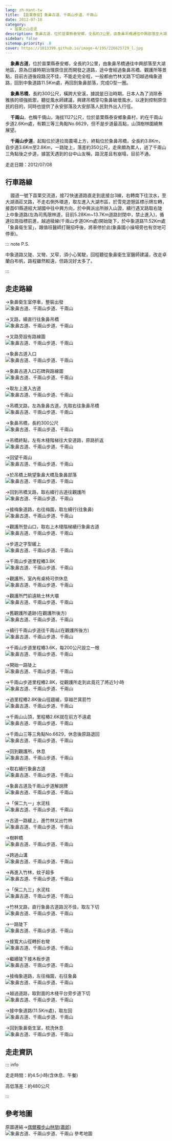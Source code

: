 ```yaml
---
lang: zh-Hant-tw
title: 【苗栗泰安】象鼻古道、千兩山步道、千兩山
date: 2012-07-10
category: 
  - 苗栗上山走走
description: 象鼻古道，位於苗栗縣泰安鄉，全長約3公里，由象鼻吊橋通往中興部落至大湖地區，原為日據時期治理原住民而開發之道路，途中會經過象鼻吊橋、觀護所等景點，目前古道後段路況不佳，不能走完全程，一般都由竹林叉路下切越過梅象道路，回到中象道路11.5Km處，再回到象鼻部落，完成O型一圈。
sidebar: false
sitemap.priority: .8
cover: https://1013399.github.io/image-4/195/226625729_l.jpg
---
```


    **象鼻古道**，位於苗栗縣泰安鄉，全長約3公里，由象鼻吊橋通往中興部落至大湖地區，原為日據時期治理原住民而開發之道路，途中會經過象鼻吊橋、觀護所等景點，目前古道後段路況不佳，不能走完全程，一般都由竹林叉路下切越過梅象道路，回到中象道路11.5Km處，再回到象鼻部落，完成O型一圈。  

    **象鼻吊橋**，長約300公尺，橫跨大安溪，據說是日治時期，日本人為了消除泰雅族的頑強抵禦，聽從風水師建議，興建吊橋穿勾象鼻破壞風水，以達到控制原住民的目的，同時也提供了永安部落及大安部落人民對外出入行徑。  

<!-- more -->

    **千兩山**，也稱千倆山，海拔1127公尺，位於苗栗縣泰安鄉象鼻村，約在千兩山步道2.6Km處，有顆三等三角點No.6629，但不是步道最高點，山頂樹林圍繞無展望。  

    **千兩山步道**，起點位於達拉崗農場上方，終點位於象鼻吊橋，全長約3.8Km，自步道3.6Km至2.8Km，一路陡上，落差約350公尺，走來頗為累人，過了千兩山三角點後之步道，據當天遇到的台中山友稱，路況差且有崩塌，目前不通。

走走日期：2012/07/08

## 行車路線
    國道一號下苗栗交流道，接72快速道路直走到底接台3線，右轉南下往汶水，至大湖酒莊叉路，不走右側外環道，取左進入大湖市區，於雪見遊憩區標示牌左轉，接苗61縣道經大湖國中往中興方向，於中興派出所辦入山證，續行遇叉路取右陡上中象道路(左為司馬限林道，目前5.28Km~13.7Km道路封閉中，禁止進入)，循達拉崗指標前進，越過稜線(千兩山步道0Km處)開始陡下，於中象道路11.52Km處「象鼻衛生室」，跟值班醫師打聲招呼後，將車停於此(象鼻國小操場旁也有空地可停車)。  

::: note P.S.

中象道路又陡、又彎、又窄，須小心駕駛，回程聽從象鼻衛生室醫師建議，改走卓蘭白布帆，路程雖然較遠，但路況好太多了。

:::

## 走走路線
→象鼻衛生室停車，整裝出發  
![象鼻古道、千兩山步道、千兩山](https://1013399.github.io/image-4/195/226625653_l.jpg)

→叉路，續直行往象鼻吊橋  
![象鼻古道、千兩山步道、千兩山](https://1013399.github.io/image-4/195/226753081_l.jpg)

→叉路旁設有路線圖  
![象鼻古道、千兩山步道、千兩山](https://1013399.github.io/image-4/195/226625700_l.jpg)

→象鼻古道入口  
![象鼻古道、千兩山步道、千兩山](https://1013399.github.io/image-4/195/226625665_l.jpg)

→象鼻古道入口石碑與路線圖  
![象鼻古道、千兩山步道、千兩山](https://1013399.github.io/image-4/195/226625680_l.jpg)

→取左上進入古道  
![象鼻古道、千兩山步道、千兩山](https://1013399.github.io/image-4/195/226625686_l.jpg)

→吊橋叉路，左為象鼻古道，先取右往象鼻吊橋  
![象鼻古道、千兩山步道、千兩山](https://1013399.github.io/image-4/195/226625708_l.jpg)

→象鼻吊橋，長約300公尺  
![象鼻古道、千兩山步道、千兩山](https://1013399.github.io/image-4/195/226625714_l.jpg)

→吊橋終點，左有木棧階梯往大安道路，原路折返  
![象鼻古道、千兩山步道、千兩山](https://1013399.github.io/image-4/195/226625719_l.jpg)

→回望千兩山  
![象鼻古道、千兩山步道、千兩山](https://1013399.github.io/image-4/195/226625729_l.jpg)

→於吊橋上眺望象鼻大橋及象鼻部落  
![象鼻古道、千兩山步道、千兩山](https://1013399.github.io/image-4/195/226625736_l.jpg)

→回到吊橋叉路，取右續行古道往觀護所  
![象鼻古道、千兩山步道、千兩山](https://1013399.github.io/image-4/195/226625742_l.jpg)

→接梅象道路，右往梅園，取左續行(往象鼻)  
![象鼻古道、千兩山步道、千兩山](https://1013399.github.io/image-4/195/226625746_l.jpg)

→觀護所登山口，取右上木棧階梯續行象鼻古道  
![象鼻古道、千兩山步道、千兩山](https://1013399.github.io/image-4/195/226625751_l.jpg)

→步道之字型緩上  
![象鼻古道、千兩山步道、千兩山](https://1013399.github.io/image-4/195/226625774_l.jpg)

→千兩山步道里程樁3.8K  
![象鼻古道、千兩山步道、千兩山](https://1013399.github.io/image-4/195/226625786_l.jpg)

→觀護所，室內有桌椅可供休息  
![象鼻古道、千兩山步道、千兩山](https://1013399.github.io/image-4/195/226625794_l.jpg)

→觀護所門前遠眺士林大壩  
![象鼻古道、千兩山步道、千兩山](https://1013399.github.io/image-4/195/226625810_l.jpg)

→舊觀護所遺跡(在觀護所後方)  
![象鼻古道、千兩山步道、千兩山](https://1013399.github.io/image-4/195/226625815_l.jpg)

→續行千兩山步道往千兩山(在觀護所後方)  
![象鼻古道、千兩山步道、千兩山](https://1013399.github.io/image-4/195/226625828_l.jpg)

→千兩山步道里程樁3.6K，每200公尺設立一根  
![象鼻古道、千兩山步道、千兩山](https://1013399.github.io/image-4/195/226625831_l.jpg)

→開始一路陡上  
![象鼻古道、千兩山步道、千兩山](https://1013399.github.io/image-4/195/226625838_l.jpg)

→千兩山步道里程樁2.8K，從觀護所走到此竟花了將近1小時  
![象鼻古道、千兩山步道、千兩山](https://1013399.github.io/image-4/195/226625844_l.jpg)

→過里程樁2.8K後山徑趨緩，穿越芒萁箭竹  
![象鼻古道、千兩山步道、千兩山](https://1013399.github.io/image-4/195/226625847_l.jpg)

→千兩山山頂，里程樁2.6K就在前方不遠處  
![象鼻古道、千兩山步道、千兩山](https://1013399.github.io/image-4/195/226625867_l.jpg)

→千兩山三等三角點No.6629，休息後原路退回  
![象鼻古道、千兩山步道、千兩山](https://1013399.github.io/image-4/195/226625864_l.jpg)

→回到觀護所，休息  
![象鼻古道、千兩山步道、千兩山](https://1013399.github.io/image-4/195/226625871_l.jpg)

→取右續行象鼻古道  
![象鼻古道、千兩山步道、千兩山](https://1013399.github.io/image-4/195/226625874_l.jpg)

→象鼻古道及千兩山步道解說牌  
![象鼻古道、千兩山步道、千兩山](https://1013399.github.io/image-4/195/226625881_l.jpg)

→「保二九一」水泥柱  
![象鼻古道、千兩山步道、千兩山](https://1013399.github.io/image-4/195/226625891_l.jpg)

→古道一路緩上，進竹林又出竹林  
![象鼻古道、千兩山步道、千兩山](https://1013399.github.io/image-4/195/226625886_l.jpg)

→樹幹橋  
![象鼻古道、千兩山步道、千兩山](https://1013399.github.io/image-4/195/226625903_l.jpg)

→跨過山溝  
![象鼻古道、千兩山步道、千兩山](https://1013399.github.io/image-4/195/226625906_l.jpg)

→再進入竹林，蚊子超多  
![象鼻古道、千兩山步道、千兩山](https://1013399.github.io/image-4/195/226625910_l.jpg)

→「保二九三」水泥柱  
![象鼻古道、千兩山步道、千兩山](https://1013399.github.io/image-4/195/226625915_l.jpg)

→竹林叉路，直行象鼻古道路況不佳，取左下切  
![象鼻古道、千兩山步道、千兩山](https://1013399.github.io/image-4/195/226625920_l.jpg)

→一路陡下  
![象鼻古道、千兩山步道、千兩山](https://1013399.github.io/image-4/195/226625928_l.jpg)

→接寬大山徑轉折右彎  
![象鼻古道、千兩山步道、千兩山](https://1013399.github.io/image-4/195/226625937_l.jpg)

→繼續陡下接木板步道  
![象鼻古道、千兩山步道、千兩山](https://1013399.github.io/image-4/195/226625940_l.jpg)

→接梅象道路，左往梅園，右往象鼻  
![象鼻古道、千兩山步道、千兩山](https://1013399.github.io/image-4/195/226625943_l.jpg)

→越過道路，取對面的木棧平台旁步道下切  
![象鼻古道、千兩山步道、千兩山](https://1013399.github.io/image-4/195/226625952_l.jpg)

→接中象道路(11.5Km處)，取左回  
![象鼻古道、千兩山步道、千兩山](https://1013399.github.io/image-4/195/226625957_l.jpg)

→回到象鼻衛生室，梳洗休息  
![象鼻古道、千兩山步道、千兩山](https://1013399.github.io/image-4/195/226625606_l.jpg)

## 走走資訊

::: info

走走時間：約4.5小時(含休息、午餐)

高低落差：約480公尺

:::

## 參考地圖
原圖連結→[偶爾獨步山林間(蕭郎)](http://www.yougoipay.com/kenny/w848/index.htm)  
![象鼻古道、千兩山步道、千兩山 參考地圖](https://1013399.github.io/image-4/195/226753107_l.jpg)